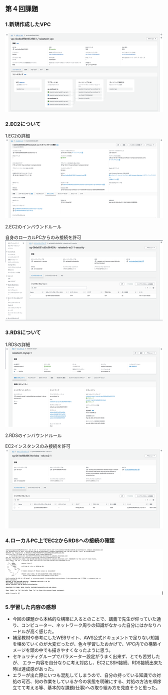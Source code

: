 ## 第４回課題

### 1.新規作成したVPC

![VPC](task-image/lecture04/VPC.png)

### 2.EC2について

  1.EC2の詳細
  ![EC2詳細](task-image/lecture04/%20EC2詳細.png)

  2.EC2のインバウンドルール
 
  自身のローカルPCからのみ接続を許可
  ![EC2インバウンドルール](task-image/lecture04/%20EC2インバウンドルール.png)

### 3.RDSについて

  1.RDSの詳細
  ![RDS詳細](task-image/lecture04/RDS詳細.png)

  2.RDSのインバウンドルール

   EC2インスタンスのみ接続を許可
  ![RDSインバウンドルール](task-image/lecture04/RDSインバウンドルール.png)

### 4.ローカルPC上でEC2からRDSへの接続の確認

  ![EC2からRDSへの接続確認](task-image/lecture04/%20EC2からRDSへの接続確認.png)

### 5.学習した内容の感想

  - 今回の課題から本格的な構築に入るとのことで、講義で先生が仰っていた通り、コンピューター、ネットワーク周りの知識がなかった自分にはかなりハードルが高く感じた。
  - 補足教材や参考にしたWEBサイト、AWS公式ドキュメントで足りない知識を埋めていくのが大変だったが、色々学習したおかげで、VPC内での構築イメージを頭の中でも描きやすくなったように思う。
  - セキュリティグループでパラメーター設定がうまく出来ず、とても苦労したが、 エラー内容を自分なりに考え対応し、EC2にSSH接続、RDS接続出来た時は達成感があった。
  - エラーが出た際にいつも混乱してしまうので、自分の持っている知識での対処の可否、何の作業をしているか今の状態を明確にする、対処の方法を順序立てて考える等、基本的な課題(仕事)への取り組み方を見直そうと思った。
  
